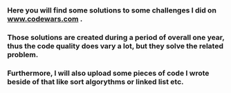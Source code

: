 ### Here you will find some solutions to some challenges I did on www.codewars.com .
### Those solutions are created during a period of overall one year, thus the code quality does vary a lot, but they solve the related problem.
### Furthermore, I will also upload some pieces of code I wrote beside of that like sort algorythms or linked list etc.
